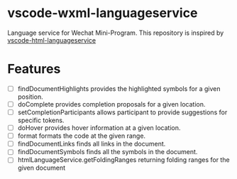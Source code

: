 # vscode-wxml-languageservice

Language service for Wechat Mini-Program.
This repository is inspired by [vscode-html-languageservice](https://github.com/Microsoft/vscode-html-languageservice)

# Features

- [ ] findDocumentHighlights provides the highlighted symbols for a given position.
- [ ] doComplete provides completion proposals for a given location.
- [ ] setCompletionParticipants allows participant to provide suggestions for specific tokens.
- [ ] doHover provides hover information at a given location.
- [ ] format formats the code at the given range.
- [ ] findDocumentLinks finds all links in the document.
- [ ] findDocumentSymbols finds all the symbols in the document.
- [ ] htmlLanguageService.getFoldingRanges returning folding ranges for the given document
